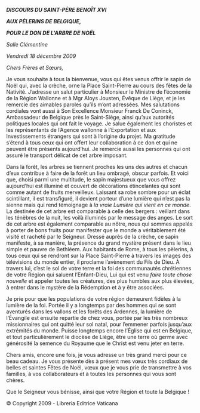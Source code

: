 ***DISCOURS DU SAINT-PÈRE BENOÎT XVI***

***AUX PÈLERINS DE BELGIQUE,***

***POUR LE DON DE L'ARBRE DE NOËL***

*Salle Clémentine*

*Vendredi 18 décembre 2009*

*Chers Frères et Sœurs,*

Je vous souhaite à tous la bienvenue, vous qui êtes venus offrir le sapin de Noël qui, avec la crèche, orne la Place Saint-Pierre au cours des fêtes de la Nativité. J’adresse un salut particulier à Monsieur le Ministre de l’économie de la Région Wallonne et à Mgr Aloys Jousten, Évêque de Liège, et je les remercie des aimables paroles qu’ils m’ont adressées. Mes salutations cordiales vont aussi à Son Excellence Monsieur Franck De Coninck, Ambassadeur de Belgique près le Saint-Siège, ainsi qu’aux autorités politiques locales qui ont fait le voyage. Je salue également les choristes et les représentants de l’Agence wallonne à l’Exportation et aux Investissements étrangers qui sont à l’origine du projet. Ma gratitude s’étend à tous ceux qui ont offert leur collaboration à ce don et qui ne peuvent être présents aujourd’hui. Je remercie aussi les personnes qui ont assuré le transport délicat de cet arbre imposant.

Dans la forêt, les arbres se tiennent proches les uns des autres et chacun d’eux contribue à faire de la forêt un lieu ombragé, obscur parfois. Et voici que, choisi parmi une multitude, le sapin majestueux que vous offrez aujourd’hui est illuminé et couvert de décorations étincelantes qui sont comme autant de fruits merveilleux. Laissant sa robe sombre pour un éclat scintillant, il est transfiguré, il devient porteur d’une lumière qui n’est pas la sienne mais qui rend témoignage à *la vraie Lumière qui vient en ce monde*. La destinée de cet arbre est comparable à celle des bergers : veillant dans les ténèbres de la nuit, les voilà illuminés par le message des anges. Le sort de cet arbre est également comparable au nôtre, nous qui sommes appelés à porter de bons fruits pour manifester que le monde a véritablement été visité et racheté par le Seigneur. Dressé auprès de la crèche, ce sapin manifeste, à sa manière, la présence du grand mystère présent dans le lieu simple et pauvre de Bethléem. Aux habitants de Rome, à tous les pèlerins, à tous ceux qui se rendront sur la Place Saint-Pierre à travers les images des télévisions du monde entier, il proclame l’avènement du Fils de Dieu. À travers lui, c’est le sol de votre terre et la foi des communautés chrétiennes de votre Région qui saluent l’Enfant-Dieu, Lui qui est venu *faire toute chose nouvelle* et appeler toutes les créatures, des plus humbles aux plus élevées, à entrer dans le mystère de la Rédemption et à y être associées.

Je prie pour que les populations de votre région demeurent fidèles à la lumière de la foi. Portée il y a longtemps par des hommes qui se sont aventurés dans les vallons et les forêts des Ardennes, la lumière de l’Évangile est ensuite repartie de chez vous, portée par les très nombreux missionnaires qui ont quitté leur sol natal, pour l’emmener parfois jusqu’aux extrémités du monde. Puisse longtemps encore l’Église qui est en Belgique, et tout particulièrement le diocèse de Liège, être une terre où germe avec générosité la semence du Royaume que le Christ est venu jeter en terre.

Chers amis, encore une fois, je vous adresse un très grand merci pour ce beau cadeau. Je vous présente dès à présent mes vœux très cordiaux de belles et saintes Fêtes de Noël, vœux que je vous prie de transmettre à vos familles, à vos collaborateurs et à toutes les personnes qui vous sont chères.

Que le Seigneur vous bénisse, ainsi que votre Région et toute la Belgique !

© Copyright 2009 - Libreria Editrice Vaticana